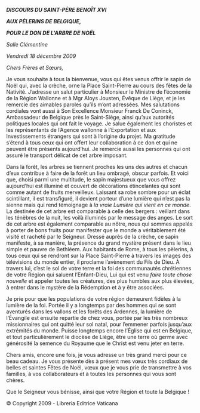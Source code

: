 ***DISCOURS DU SAINT-PÈRE BENOÎT XVI***

***AUX PÈLERINS DE BELGIQUE,***

***POUR LE DON DE L'ARBRE DE NOËL***

*Salle Clémentine*

*Vendredi 18 décembre 2009*

*Chers Frères et Sœurs,*

Je vous souhaite à tous la bienvenue, vous qui êtes venus offrir le sapin de Noël qui, avec la crèche, orne la Place Saint-Pierre au cours des fêtes de la Nativité. J’adresse un salut particulier à Monsieur le Ministre de l’économie de la Région Wallonne et à Mgr Aloys Jousten, Évêque de Liège, et je les remercie des aimables paroles qu’ils m’ont adressées. Mes salutations cordiales vont aussi à Son Excellence Monsieur Franck De Coninck, Ambassadeur de Belgique près le Saint-Siège, ainsi qu’aux autorités politiques locales qui ont fait le voyage. Je salue également les choristes et les représentants de l’Agence wallonne à l’Exportation et aux Investissements étrangers qui sont à l’origine du projet. Ma gratitude s’étend à tous ceux qui ont offert leur collaboration à ce don et qui ne peuvent être présents aujourd’hui. Je remercie aussi les personnes qui ont assuré le transport délicat de cet arbre imposant.

Dans la forêt, les arbres se tiennent proches les uns des autres et chacun d’eux contribue à faire de la forêt un lieu ombragé, obscur parfois. Et voici que, choisi parmi une multitude, le sapin majestueux que vous offrez aujourd’hui est illuminé et couvert de décorations étincelantes qui sont comme autant de fruits merveilleux. Laissant sa robe sombre pour un éclat scintillant, il est transfiguré, il devient porteur d’une lumière qui n’est pas la sienne mais qui rend témoignage à *la vraie Lumière qui vient en ce monde*. La destinée de cet arbre est comparable à celle des bergers : veillant dans les ténèbres de la nuit, les voilà illuminés par le message des anges. Le sort de cet arbre est également comparable au nôtre, nous qui sommes appelés à porter de bons fruits pour manifester que le monde a véritablement été visité et racheté par le Seigneur. Dressé auprès de la crèche, ce sapin manifeste, à sa manière, la présence du grand mystère présent dans le lieu simple et pauvre de Bethléem. Aux habitants de Rome, à tous les pèlerins, à tous ceux qui se rendront sur la Place Saint-Pierre à travers les images des télévisions du monde entier, il proclame l’avènement du Fils de Dieu. À travers lui, c’est le sol de votre terre et la foi des communautés chrétiennes de votre Région qui saluent l’Enfant-Dieu, Lui qui est venu *faire toute chose nouvelle* et appeler toutes les créatures, des plus humbles aux plus élevées, à entrer dans le mystère de la Rédemption et à y être associées.

Je prie pour que les populations de votre région demeurent fidèles à la lumière de la foi. Portée il y a longtemps par des hommes qui se sont aventurés dans les vallons et les forêts des Ardennes, la lumière de l’Évangile est ensuite repartie de chez vous, portée par les très nombreux missionnaires qui ont quitté leur sol natal, pour l’emmener parfois jusqu’aux extrémités du monde. Puisse longtemps encore l’Église qui est en Belgique, et tout particulièrement le diocèse de Liège, être une terre où germe avec générosité la semence du Royaume que le Christ est venu jeter en terre.

Chers amis, encore une fois, je vous adresse un très grand merci pour ce beau cadeau. Je vous présente dès à présent mes vœux très cordiaux de belles et saintes Fêtes de Noël, vœux que je vous prie de transmettre à vos familles, à vos collaborateurs et à toutes les personnes qui vous sont chères.

Que le Seigneur vous bénisse, ainsi que votre Région et toute la Belgique !

© Copyright 2009 - Libreria Editrice Vaticana